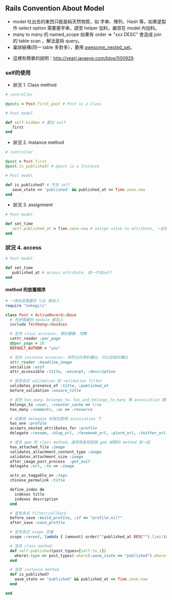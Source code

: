 ## Rails Convention About Model

* model 吐出去的東西只能是純天然物質，如 字串、陣列、Hash 等。如果是製作 select option 需要塞字串，請至 helper 加料，嚴禁在 model 內加料。
* many to many 的 named_scope 如果有 order => "xxx DESC" 會造成 join 的 table scan ，解法是拆 query。
* 巢狀結構(同一 table 多對多），要用 [awesome_nested_set](https://github.com/collectiveidea/awesome_nested_set)。

 - 這裡有簡單的說明：http://yearl.javaeye.com/blog/500929

### self的使用

*  狀況 1. Class method

```ruby
# controller

@posts = Post.first_post # Post is a Class

# Post model 

def self.hidden # 要加 self
   first
end
```

* 狀況 2. Instance method 

```ruby
# controller

@post = Post.first
@post.is_published? # @post is a Instance

# Post model 

def is_published? # 不加 self
   aasm_state == 'published' && published_at <= Time.zone.now
end
```

* 狀況 3. assignment 

```ruby
# Post model 

def set_time
   self.published_at = Time.zone.now # assign value to attribute, 一定要加self
end
```

### 狀況 4. access 

```ruby
# Post model 

def set_time
   published_at # access attribute, 統一不加self
end

```

#### method 的放置順序

```ruby
# 一律先把需要的 lib 都加入
require "nokogiri"

class Post < ActiveRecord::Base
  # 先把需要的 module 都加入
  include Techbang::Goodies

  # 宣告 class accessor、類別變數、常數
  cattr_reader :per_page
  @@per_page = 10
  DEFAULT_AUTHOR = "you"

  # 宣告 instance accessor、序列化的資料欄位、可以存取的欄位
  attr_reader :headline_image
  serialize :exif
  attr_accessible :title, :excerpt, :description

  # 宣告各式 validation 和 validation filter
  validates_presence_of :title, :published_at
  before_validation :ensure_title

  # 宣告 has_many、belongs_to、has_and_belongs_to_many 等 association 關係
  belongs_to :user, :counter_cache => true
  has_many :comments, :as => :resource

  # 如果有 delegate 則寫在那個 association 下
  has_one :profile
  accepts_nested_attributes_for :profile
  delegate :resume, :blog_url, :facebook_url, :plurk_url, :twitter_url, :to => :profile

  # 宣告 gem 的 class method，通常我會把這個 gem 相關的 method 放一起
  has_attached_file :image
  validates_attachment_content_type :image
  validates_attachment_size :image
  after_image_post_process  :get_exif
  delegate :url, :to => :image

  acts_as_taggable_on :tags
  chinese_permalink :title

  define_index do
    indexes title
    indexes description
  end

  # 宣告各式 filter/callback
  before_save :build_profile, :if => "profile.nil?"
  after_save :save_profile

  # 宣告各式 scope 定義
  scope :recent, lambda { |amount| order(""published_at DESC"").limit(amount || 5) }

  # 宣告 class method
  def self.published(post_types=[self.to_s])
    where(:type => post_types).where(:aasm_state => "published").where(["published_at <= ?", Time.zone.now]).order("published_at DESC")
  end

  # 宣告 instance method
  def is_published?
    aasm_state == "published" && published_at <= Time.zone.now
  end

end
```